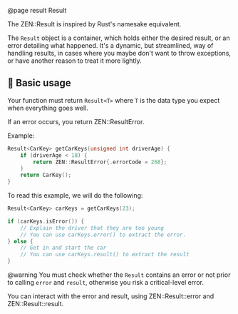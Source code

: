 @page result Result

The ZEN::Result is inspired by Rust's namesake equivalent.

The ``Result`` object is a container, which holds either the desired
result, or an error detailing what happened. It's a dynamic, but streamlined,
way of handling results, in cases where you maybe don't want to throw
exceptions, or have another reason to treat it more lightly.

## 🔑 Basic usage

Your function must return ``Result<T>`` where ``T`` is the data type
you expect when everything goes well.

If an error occurs, you return ZEN::ResultError.

Example:

````cpp
Result<CarKey> getCarKeys(unsigned int driverAge) {
    if (driverAge < 18) {
        return ZEN::ResultError{.errorCode = 268};
    }
    return CarKey();
}
````

To read this example, we will do the following:

````cpp
Result<CarKey> carKeys = getCarKeys(23);

if (carKeys.isError()) {
    // Explain the driver that they are too young
    // You can use carKeys.error() to extract the error.
} else {
    // Get in and start the car
    // You can use carKeys.result() to extract the result
}
````

@warning You must check whether the ``Result`` contains an error
or not prior to calling ``error`` and ``result``, otherwise you 
risk a critical-level error.

You can interact with the error and result, using
ZEN::Result::error and ZEN::Result::result.
